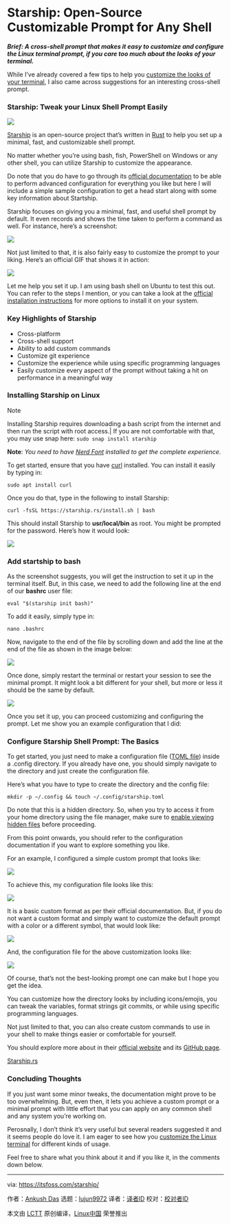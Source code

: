 [#]: collector: (lujun9972)
[#]: translator: ( )
[#]: reviewer: ( )
[#]: publisher: ( )
[#]: url: ( )
[#]: subject: (Starship: Open-Source Customizable Prompt for Any Shell)
[#]: via: (https://itsfoss.com/starship/)
[#]: author: (Ankush Das https://itsfoss.com/author/ankush/)

Starship: Open-Source Customizable Prompt for Any Shell
======

_**Brief: A cross-shell prompt that makes it easy to customize and configure the Linux terminal prompt, if you care too much about the looks of your terminal.**_

While I’ve already covered a few tips to help you [customize the looks of your terminal][1], I also came across suggestions for an interesting cross-shell prompt.

### Starship: Tweak your Linux Shell Prompt Easily

![][2]

[Starship][3] is an open-source project that’s written in [Rust][4] to help you set up a minimal, fast, and customizable shell prompt.

No matter whether you’re using bash, fish, PowerShell on Windows or any other shell, you can utilize Starship to customize the appearance.

Do note that you do have to go through its [official documentation][5] to be able to perform advanced configuration for everything you like but here I will include a simple sample configuration to get a head start along with some key information about Startship.

Starship focuses on giving you a minimal, fast, and useful shell prompt by default. It even records and shows the time taken to perform a command as well. For instance, here’s a screenshot:

![][6]

Not just limited to that, it is also fairly easy to customize the prompt to your liking. Here’s an official GIF that shows it in action:

![][7]

Let me help you set it up. I am using bash shell on Ubuntu to test this out. You can refer to the steps I mention, or you can take a look at the [official installation instructions][8] for more options to install it on your system.

### Key Highlights of Starship

  * Cross-platform
  * Cross-shell support
  * Ability to add custom commands
  * Customize git experience
  * Customize the experience while using specific programming languages
  * Easily customize every aspect of the prompt without taking a hit on performance in a meaningful way



### Installing Starship on Linux

Note

Installing Starship requires downloading a bash script from the internet and then run the script with root access.|
If you are not comfortable with that, you may use snap here:
`sudo snap install starship`

**Note**: _You need to have [Nerd Font][9] installed to get the complete experience._

To get started, ensure that you have [curl][10] installed. You can install it easily by typing in:

```
sudo apt install curl
```

Once you do that, type in the following to install Starship:

```
curl -fsSL https://starship.rs/install.sh | bash
```

This should install Starship to **usr/local/bin** as root. You might be prompted for the password. Here’s how it would look:

![][11]

### Add startship to bash

As the screenshot suggests, you will get the instruction to set it up in the terminal itself. But, in this case, we need to add the following line at the end of our **bashrc** user file:

```
eval "$(starship init bash)"
```

To add it easily, simply type in:

```
nano .bashrc
```

Now, navigate to the end of the file by scrolling down and add the line at the end of the file as shown in the image below:

![][12]

Once done, simply restart the terminal or restart your session to see the minimal prompt. It might look a bit different for your shell, but more or less it should be the same by default.

![][13]

Once you set it up, you can proceed customizing and configuring the prompt. Let me show you an example configuration that I did:

### Configure Starship Shell Prompt: The Basics

To get started, you just need to make a configuration file ([TOML file][14]) inside a .config directory. If you already have one, you should simply navigate to the directory and just create the configuration file.

Here’s what you have to type to create the directory and the config file:

```
mkdir -p ~/.config && touch ~/.config/starship.toml
```

Do note that this is a hidden directory. So, when you try to access it from your home directory using the file manager, make sure to [enable viewing hidden files][15] before proceeding.

From this point onwards, you should refer to the configuration documentation if you want to explore something you like.

For an example, I configured a simple custom prompt that looks like:

![][16]

To achieve this, my configuration file looks like this:

![][17]

It is a basic custom format as per their official documentation. But, if you do not want a custom format and simply want to customize the default prompt with a color or a different symbol, that would look like:

![][18]

And, the configuration file for the above customization looks like:

![][19]

Of course, that’s not the best-looking prompt one can make but I hope you get the idea.

You can customize how the directory looks by including icons/emojis, you can tweak the variables, format strings git commits, or while using specific programming languages.

Not just limited to that, you can also create custom commands to use in your shell to make things easier or comfortable for yourself.

You should explore more about in their [official website][3] and its [GitHub page][20].

[Starship.rs][3]

### Concluding Thoughts

If you just want some minor tweaks, the documentation might prove to be too overwhelming. But, even then, it lets you achieve a custom prompt or a minimal prompt with little effort that you can apply on any common shell and any system you’re working on.

Perosnally, I don’t think it’s very useful but several readers suggested it and it seems people do love it. I am eager to see how you [customize the Linux terminal][1] for different kinds of usage.

Feel free to share what you think about it and if you like it, in the comments down below.

--------------------------------------------------------------------------------

via: https://itsfoss.com/starship/

作者：[Ankush Das][a]
选题：[lujun9972][b]
译者：[译者ID](https://github.com/译者ID)
校对：[校对者ID](https://github.com/校对者ID)

本文由 [LCTT](https://github.com/LCTT/TranslateProject) 原创编译，[Linux中国](https://linux.cn/) 荣誉推出

[a]: https://itsfoss.com/author/ankush/
[b]: https://github.com/lujun9972
[1]: https://itsfoss.com/customize-linux-terminal/
[2]: https://i2.wp.com/itsfoss.com/wp-content/uploads/2021/02/starship-screenshot.png?resize=800%2C577&ssl=1
[3]: https://starship.rs/
[4]: https://www.rust-lang.org/
[5]: https://starship.rs/config/
[6]: https://i2.wp.com/itsfoss.com/wp-content/uploads/2021/02/starship-time.jpg?resize=800%2C281&ssl=1
[7]: https://i2.wp.com/itsfoss.com/wp-content/uploads/2021/02/starship-demo.gif?resize=800%2C501&ssl=1
[8]: https://starship.rs/guide/#%F0%9F%9A%80-installation
[9]: https://www.nerdfonts.com
[10]: https://curl.se/
[11]: https://i2.wp.com/itsfoss.com/wp-content/uploads/2021/02/install-starship.png?resize=800%2C534&ssl=1
[12]: https://i1.wp.com/itsfoss.com/wp-content/uploads/2021/02/startship-bashrc-file.png?resize=800%2C545&ssl=1
[13]: https://i0.wp.com/itsfoss.com/wp-content/uploads/2021/02/starship-prompt.png?resize=800%2C552&ssl=1
[14]: https://en.wikipedia.org/wiki/TOML
[15]: https://itsfoss.com/hide-folders-and-show-hidden-files-in-ubuntu-beginner-trick/
[16]: https://i2.wp.com/itsfoss.com/wp-content/uploads/2021/02/starship-custom.png?resize=800%2C289&ssl=1
[17]: https://i2.wp.com/itsfoss.com/wp-content/uploads/2021/02/starship-custom-config.png?resize=800%2C320&ssl=1
[18]: https://i0.wp.com/itsfoss.com/wp-content/uploads/2021/02/starship-different-symbol.png?resize=800%2C224&ssl=1
[19]: https://i2.wp.com/itsfoss.com/wp-content/uploads/2021/02/starship-symbol-change.jpg?resize=800%2C167&ssl=1
[20]: https://github.com/starship/starship
